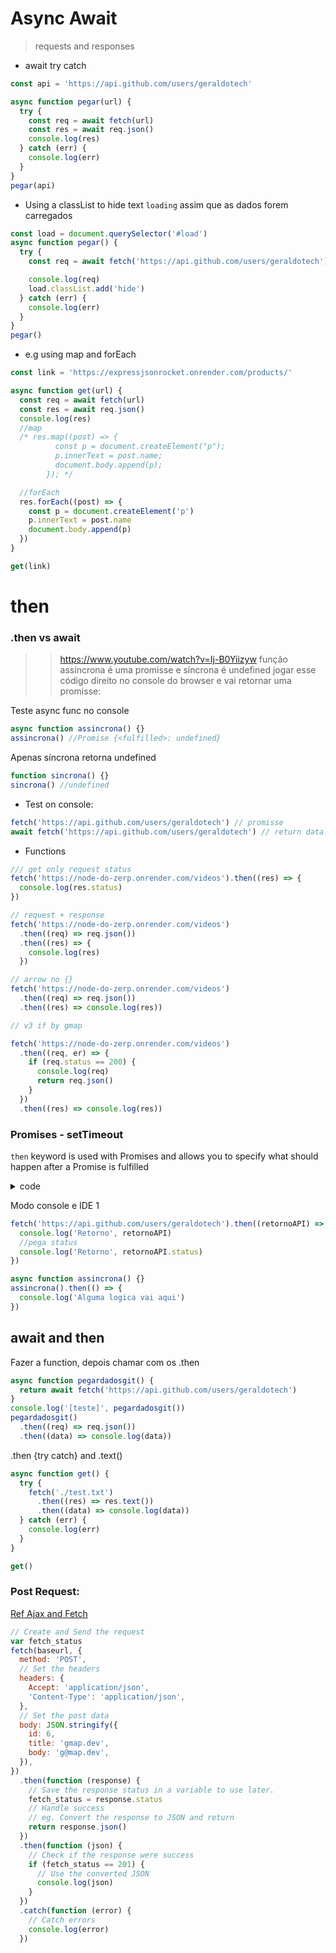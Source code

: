 # Async Await

> requests and responses

- await try catch

```js
const api = 'https://api.github.com/users/geraldotech'

async function pegar(url) {
  try {
    const req = await fetch(url)
    const res = await req.json()
    console.log(res)
  } catch (err) {
    console.log(err)
  }
}
pegar(api)
```

- Using a classList to hide text `loading` assim que as dados forem carregados

```js
const load = document.querySelector('#load')
async function pegar() {
  try {
    const req = await fetch('https://api.github.com/users/geraldotech').then((req) => req.json())

    console.log(req)
    load.classList.add('hide')
  } catch (err) {
    console.log(err)
  }
}
pegar()
```

- e.g using map and forEach

```js
const link = 'https://expressjsonrocket.onrender.com/products/'

async function get(url) {
  const req = await fetch(url)
  const res = await req.json()
  console.log(res)
  //map
  /* res.map((post) => {
          const p = document.createElement("p");
          p.innerText = post.name;
          document.body.append(p);
        }); */

  //forEach
  res.forEach((post) => {
    const p = document.createElement('p')
    p.innerText = post.name
    document.body.append(p)
  })
}

get(link)
```

# then

### .then vs await

> > https://www.youtube.com/watch?v=Ij-B0Yiizyw
> > função assíncrona é uma promisse e síncrona é undefined
> > jogar esse código direito no console do browser e vai retornar uma promisse:

Teste async func no console

```js
async function assincrona() {}
assincrona() //Promise {<fulfilled>: undefined}
```

Apenas síncrona retorna undefined

```js
function sincrona() {}
sincrona() //undefined
```

- Test on console:

```js
fetch('https://api.github.com/users/geraldotech') // promisse
await fetch('https://api.github.com/users/geraldotech') // return data
```

- Functions

```js
/// get only request status
fetch('https://node-do-zerp.onrender.com/videos').then((res) => {
  console.log(res.status)
})

// request + response
fetch('https://node-do-zerp.onrender.com/videos')
  .then((req) => req.json())
  .then((res) => {
    console.log(res)
  })

// arrow no {}
fetch('https://node-do-zerp.onrender.com/videos')
  .then((req) => req.json())
  .then((res) => console.log(res))

// v3 if by gmap

fetch('https://node-do-zerp.onrender.com/videos')
  .then((req, er) => {
    if (req.status == 200) {
      console.log(req)
      return req.json()
    }
  })
  .then((res) => console.log(res))
```

### Promises - setTimeout

`then` keyword is used with Promises and allows you to specify what should happen after a Promise is fulfilled

<details>
<summary>code</summary>

```js
const promise = new Promise((resolve, reject) => {
  /**
   * Adicionei um setTimeout para falar que
   * essa promise precisa esperar 300
   * milisegundos para retornar (resolve)
   * o seu resultado
   */
  console.log('Olá,')
  setTimeout(() => {
    fetch('https://api.github.com/users/geraldotech')
      .then((res) => res.json())
      .then((data) => console.log(data))
  }, 5000)
})
```

</details>

Modo console e IDE 1

```js
fetch('https://api.github.com/users/geraldotech').then((retornoAPI) => {
  console.log('Retorno', retornoAPI)
  //pega status
  console.log('Retorno', retornoAPI.status)
})
```

```js
async function assincrona() {}
assincrona().then(() => {
  console.log('Alguma logica vai aqui')
})
```

## await and then

Fazer a function, depois chamar com os .then

```js
async function pegardadosgit() {
  return await fetch('https://api.github.com/users/geraldotech')
}
console.log('[teste]', pegardadosgit())
pegardadosgit()
  .then((req) => req.json())
  .then((data) => console.log(data))
```

.then {try catch} and .text()

```js
async function get() {
  try {
    fetch('./test.txt')
      .then((res) => res.text())
      .then((data) => console.log(data))
  } catch (err) {
    console.log(err)
  }
}

get()
```

### Post Request:

[Ref Ajax and Fetch](https://wickedev.com/use-vanilla-javascript-to-make-ajax-request/)

```js
// Create and Send the request
var fetch_status
fetch(baseurl, {
  method: 'POST',
  // Set the headers
  headers: {
    Accept: 'application/json',
    'Content-Type': 'application/json',
  },
  // Set the post data
  body: JSON.stringify({
    id: 6,
    title: 'gmap.dev',
    body: 'g@map.dev',
  }),
})
  .then(function (response) {
    // Save the response status in a variable to use later.
    fetch_status = response.status
    // Handle success
    // eg. Convert the response to JSON and return
    return response.json()
  })
  .then(function (json) {
    // Check if the response were success
    if (fetch_status == 201) {
      // Use the converted JSON
      console.log(json)
    }
  })
  .catch(function (error) {
    // Catch errors
    console.log(error)
  })
```

